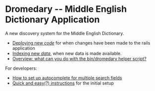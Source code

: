 # Dromedary -- Middle English Dictionary Application

A new discovery system for the Middle English Dictionary.

* [Deploying new _code_](docs/deploying.md) for when changes have been made to the rails application
* [Indexing new _data_](docs/indexing.md), when new data is made available.
* [Overview: what can you do with the bin/dromedary helper script?](docs/bin_dromedary.md)

For developers:

* [How to set up autocomplete for multiple search fields](docs/autocomplete_setup.md)
* [Quick and easy(?) instructions](docs/setting_up_dev_environment_on_unix_or_mac.md) for the initial setup

